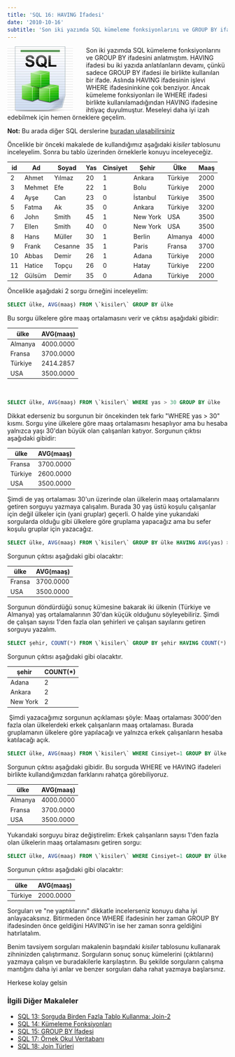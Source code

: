 ```yaml
---
title: 'SQL 16: HAVING İfadesi'
date: '2010-10-16'
subtitle: 'Son iki yazımda SQL kümeleme fonksiyonlarını ve GROUP BY ifadesini anlatmıştım. HAVING ifadesi bu iki yazıda anlatılanların devamı, çünkü sadece GROUP BY ifadesi ile birlikte kullanılan bir ifade.'
---
```


<img align="left" style="margin-right: 30px;margin-bottom: 0px;"  src="img/blog/Schema-SQL1.jpg">

Son iki yazımda SQL kümeleme fonksiyonlarını ve GROUP BY ifadesini anlatmıştım. HAVING ifadesi bu iki yazıda anlatılanların devamı, çünkü sadece GROUP BY ifadesi ile birlikte kullanılan bir ifade. Aslında HAVING ifadesinin işlevi WHERE ifadesininkine çok benziyor. Ancak kümeleme fonksiyonları ile WHERE ifadesi birlikte kullanılamadığından HAVING ifadesine ihtiyaç duyulmuştur. Meseleyi daha iyi izah edebilmek için hemen örneklere geçelim.

**Not:** Bu arada diğer SQL derslerine [buradan ulaşabilirsiniz](/sql-dersleri) 

Öncelikle bir önceki makalede de kullandığımız aşağıdaki _kisiler_ tablosunu inceleyelim. Sonra bu tablo üzerinden örneklerle konuyu inceleyeceğiz.

| id  | Ad  | Soyad | Yas | Cinsiyet | Şehir | Ülke | Maaş |
| --- | --- | --- | --- | --- | --- | --- | --- |
| 2   | Ahmet | Yılmaz | 20  | 1   | Ankara | Türkiye | 2000 |
| 3   | Mehmet | Efe | 22  | 1   | Bolu | Türkiye | 2000 |
| 4   | Ayşe | Can | 23  | 0   | İstanbul | Türkiye | 3500 |
| 5   | Fatma | Ak  | 35  | 0   | Ankara | Türkiye | 3200 |
| 6   | John | Smith | 45  | 1   | New York | USA | 3500 |
| 7   | Ellen | Smith | 40  | 0   | New York | USA | 3500 |
| 8   | Hans | Müller | 30  | 1   | Berlin | Almanya | 4000 |
| 9   | Frank | Cesanne | 35  | 1   | Paris | Fransa | 3700 |
| 10  | Abbas | Demir | 26  | 1   | Adana | Türkiye | 2000 |
| 11  | Hatice | Topçu | 26  | 0   | Hatay | Türkiye | 2200 |
| 12  | Gülsüm | Demir | 35  | 0   | Adana | Türkiye | 2000 |

Öncelikle aşağıdaki 2 sorgu örneğini inceleyelim:

```sql
SELECT ülke, AVG(maaş) FROM \`kisiler\` GROUP BY ülke
```

Bu sorgu ülkelere göre maaş ortalamasını verir ve çıktısı aşağıdaki gibidir:

| ülke | AVG(maaş) |
| --- | --- |
| Almanya | 4000.0000 |
| Fransa | 3700.0000 |
| Türkiye | 2414.2857 |
| USA | 3500.0000 |

 

```sql
SELECT ülke, AVG(maaş) FROM \`kisiler\` WHERE yas > 30 GROUP BY ülke
```
Dikkat ederseniz bu sorgunun bir öncekinden tek farkı "WHERE yas > 30" kısmı. Sorgu yine ülkelere göre maaş ortalamasını hesaplıyor ama bu hesaba yalnızca yaşı 30'dan büyük olan çalışanları katıyor. Sorgunun çıktısı aşağıdaki gibidir:

| ülke | AVG(maaş) |
| --- | --- |
| Fransa | 3700.0000 |
| Türkiye | 2600.0000 |
| USA | 3500.0000 |

Şimdi de yaş ortalaması 30'un üzerinde olan ülkelerin maaş ortalamalarını getiren sorguyu yazmaya çalışalım. Burada 30 yaş üstü koşulu çalışanlar için değil ülkeler için (yani gruplar) geçerli. O halde yine yukarıdaki sorgularda olduğu gibi ülkelere göre gruplama yapacağız ama bu sefer koşulu gruplar için yazacağız.

```sql
SELECT ülke, AVG(maaş) FROM \`kisiler\` GROUP BY ülke HAVING AVG(yas) > 30
```
Sorgunun çıktısı aşağıdaki gibi olacaktır:

| ülke | AVG(maaş) |
| --- | --- |
| Fransa | 3700.0000 |
| USA | 3500.0000 |

Sorgunun döndürdüğü sonuç kümesine bakarak iki ülkenin (Türkiye ve Almanya) yaş ortalamalarının 30'dan küçük olduğunu söyleyebiliriz. Şimdi de çalışan sayısı 1'den fazla olan şehirleri ve çalışan sayılarını getiren sorguyu yazalım.

```sql
SELECT şehir, COUNT(*) FROM \`kisiler\` GROUP BY şehir HAVING COUNT(*) > 1
```
Sorgunun çıktısı aşağıdaki gibi olacaktır.

| şehir | COUNT(*) |
| --- | --- |
| Adana | 2   |
| Ankara | 2   |
| New York | 2   |

 Şimdi yazacağımız sorgunun açıklaması şöyle: Maaş ortalaması 3000'den fazla olan ülkelerdeki erkek çalışanların maaş ortalaması. Burada gruplamanın ülkelere göre yapılacağı ve yalnızca erkek çalışanların hesaba katılacağı açık.

```sql
SELECT ülke, AVG(maaş) FROM \`kisiler\` WHERE Cinsiyet=1 GROUP BY ülke HAVING AVG(maaş) > 3000
```
Sorgunun çıktısı aşağıdaki gibidir. Bu sorguda WHERE ve HAVING ifadeleri birlikte kullandığımızdan farklarını rahatça görebiliyoruz.

| ülke | AVG(maaş) |
| --- | --- |
| Almanya | 4000.0000 |
| Fransa | 3700.0000 |
| USA | 3500.0000 |

Yukarıdaki sorguyu biraz değiştirelim: Erkek çalışanların sayısı 1'den fazla olan ülkelerin maaş ortalamasını getiren sorgu:

```sql
SELECT ülke, AVG(maaş) FROM \`kisiler\` WHERE Cinsiyet=1 GROUP BY ülke HAVING COUNT(*) > 1
```
Sorgunun çıktısı aşağıdaki gibi olacaktır:

| ülke | AVG(maaş) |
| --- | --- |
| Türkiye | 2000.0000 |

Sorguları ve "ne yaptıklarını" dikkatle incelerseniz konuyu daha iyi anlayacaksınız. Bitirmeden önce WHERE ifadesinin her zaman GROUP BY ifadesinden önce geldiğini HAVING'in ise her zaman sonra geldiğini hatırlatalım.

Benim tavsiyem sorguları makalenin başındaki _kisiler_ tablosunu kullanarak zihninizden çalıştırmanız. Sorguların sonuç sonuç kümelerini (çıktılarını) yazmaya çalışın ve buradakilerle karşılaştırın. Bu şekilde sorguların çalışma mantığını daha iyi anlar ve benzer sorguları daha rahat yazmaya başlarsınız.

Herkese kolay gelsin

### İlgili Diğer Makaleler

- [SQL 13: Sorguda Birden Fazla Tablo Kullanma: Join-2](/sql-13-sorguda-birden-fazla-tablo-kullanma-join-2)
- [SQL 14: Kümeleme Fonksiyonları](/sql-14-kumeleme-fonksiyonlari)
- [SQL 15: GROUP BY İfadesi](/sql-15-group-by-ifadesi)
- [SQL 17: Örnek Okul Veritabanı](/sql-17-ornek-okul-veritabani)
- [SQL 18: Join Türleri](/sql-18-join-turleri)

